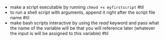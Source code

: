 -  make a script executable by running `chmod +x myfirstscript` #til 
-  to run a shell script with arguments, append it right after the script file name #til 
- make bash scripts interactive by using the *read* keyword and pass what the name of the variable will be that you will reference later (whatever the input is will be assigned to this variable) #til 